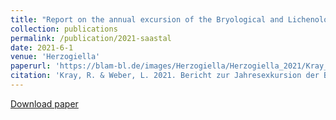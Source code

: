 ```yaml
---
title: "Report on the annual excursion of the Bryological and Lichenological Association of Central Europe (BLAM) in Saastal (Switzerland) from the 9. to 13. August 2020"
collection: publications
permalink: /publication/2021-saastal
date: 2021-6-1
venue: 'Herzogiella'
paperurl: 'https://blam-bl.de/images/Herzogiella/Herzogiella_2021/Kray_Weber_Herzogiella_8.pdf'
citation: 'Kray, R. & Weber, L. 2021. Bericht zur Jahresexkursion der BLAM im Saastal (Schweiz) vom 9. bis 13. August 2020.'
---
```


[Download paper](https://blam-bl.de/images/Herzogiella/Herzogiella_2021/Kray_Weber_Herzogiella_8.pdf)
